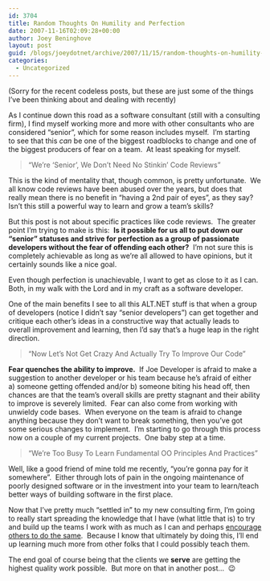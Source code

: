 ```yaml
---
id: 3704
title: Random Thoughts On Humility and Perfection
date: 2007-11-16T02:09:28+00:00
author: Joey Beninghove
layout: post
guid: /blogs/joeydotnet/archive/2007/11/15/random-thoughts-on-humility-and-perfection.aspx
categories:
  - Uncategorized
---
```

(Sorry for the recent&nbsp;codeless posts, but these are just some of the things I&#8217;ve been thinking about and dealing with recently)

As I continue down this road as a software consultant (still with a consulting firm), I find myself working more and more with other consultants who are considered &#8220;senior&#8221;, which for some reason includes myself.&nbsp; I&#8217;m starting to&nbsp;see that this&nbsp;_can_ be one of the biggest roadblocks to change and one of the biggest producers of fear on a team.&nbsp; At least speaking for myself.&nbsp; 

> &#8220;We&#8217;re &#8216;Senior&#8217;, We Don&#8217;t Need No Stinkin&#8217;&nbsp;Code Reviews&#8221;

This is the kind of mentality that, though common,&nbsp;is pretty unfortunate.&nbsp; We all know code reviews have been abused over the years, but does that really mean there is no benefit in &#8220;having&nbsp;a 2nd pair of eyes&#8221;, as they say?&nbsp; Isn&#8217;t this still&nbsp;a powerful way to learn and grow a team&#8217;s skills?&nbsp; 

But this&nbsp;post is not about specific practices like code reviews.&nbsp; The greater point I&#8217;m trying to make is this:&nbsp; **Is it possible for us all&nbsp;to put down our &#8220;senior&#8221; statuses and strive for perfection as a group of passionate developers without the fear&nbsp;of offending each other?**&nbsp; I&#8217;m not sure this is completely achievable as long as we&#8217;re all allowed to have opinions, but it certainly sounds like a nice goal.&nbsp; 

Even though perfection is unachievable, I want to get as close to it as I can.&nbsp; Both, in my walk with the Lord and in my craft as a software developer.&nbsp; 

One of the main benefits I see to all this ALT.NET stuff is that when a group of developers (notice I didn&#8217;t say &#8220;senior developers&#8221;) can get together and critique each other&#8217;s ideas in a constructive way that actually leads to overall improvement and learning, then I&#8217;d say that&#8217;s a huge leap in the right direction.

> &#8220;Now Let&#8217;s Not Get Crazy And Actually Try To Improve Our Code&#8221;

**Fear quenches the ability to improve.**&nbsp; If Joe Developer is afraid to make a suggestion to another developer or his team&nbsp;because he&#8217;s afraid&nbsp;of either a)&nbsp;someone getting offended&nbsp;and/or b) someone biting his head off, then chances are that the&nbsp;team&#8217;s&nbsp;overall skills are pretty stagnant and their ability to improve is severely limited.&nbsp; Fear can also come from working with unwieldy code bases.&nbsp; When&nbsp;everyone on the team is&nbsp;afraid to change anything because they don&#8217;t want to break something, then you&#8217;ve got some serious changes to implement.&nbsp; I&#8217;m starting to go through this process now on a couple of my current projects.&nbsp; One baby step at a time.

> &#8220;We&#8217;re Too Busy&nbsp;To Learn Fundamental OO Principles And Practices&#8221;

Well, like a good friend of mine told me recently, &#8220;you&#8217;re gonna pay for it somewhere&#8221;.&nbsp; Either through lots of pain in the ongoing maintenance of poorly designed software or in the investment into your team to learn/teach better ways of&nbsp;building software in the first place.

Now that I&#8217;ve pretty much &#8220;settled in&#8221; to my new consulting&nbsp;firm, I&#8217;m going to really start spreading the knowledge that I have (what little that is) to try and build up the teams I work with as much as I can and perhaps [encourage others to do the same](http://www.jpboodhoo.com/blog/LeadingByMultiplicity.aspx).&nbsp; Because I know that ultimately by doing this, I&#8217;ll end up learning much more from other folks that I could possibly teach them.

The end goal of course being that the clients we **serve** are getting the highest quality work possible.&nbsp; But more on that in another post&#8230;&nbsp; 😉